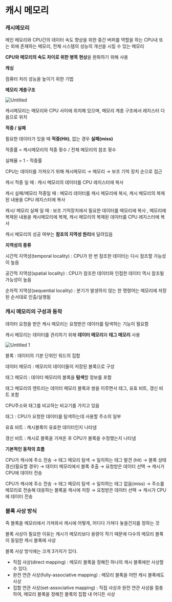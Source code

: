 # 캐시 메모리

### **캐시메모리**

메인 메모리와 CPU간의 데이터 속도 향상을 위한 중간 버퍼를 역할을 하는 CPU내 또는 외에 존재하는 메모리, 전체 시스템의 성능의 개선을 시킬 수 있는 메모리

**CPU와 메모리의 속도 차이로 위한 병목 현상**을 완화하기 위해 사용

**캐싱**

컴퓨터 처리 성능을 높이기 위한 기법

**메모리 계층구조**

![Untitled](https://user-images.githubusercontent.com/55469012/158582391-d5bcad7c-5264-4de9-a24b-0df94daab66b.png)

캐시메모리는 메모리와 CPU 사이에 위치해 있으며, 메모리 계층 구조에서 레지스터 다음으로 위치

**적중 / 실패**

필요한 데이터가 있을 때 **적중(Hit)**, 없는 경우 **실패(miss)**

적중률 = 케시메모리의 적중 횟수 / 전체 메모리의 참조 횟수

실패율 = 1 - 적중률

CPU는 데이터를 가져오기 위해 캐시메모리 → 메모리 → 보조 기억 장치 순으로 접근

캐시 적중 일 때 : 캐시 메모리의 데이터를 CPU 레지스터에 복사

캐시 실패/메모리 적중일 때 : 메모리 데이터를 캐시 메모리에 복사, 캐시 메모리의 복제된 내용을 CPU 레지스터에 복사

캐시/ 메모리 실패 일 때 : 보조 기억장치에서 필요한 데이터를 메모리에 복사 , 메모리에 복제된 내용을 캐시메모리에 복제, 캐시 메모리의 복제된 데이터를 CPU 레지스터에 복사

캐시 메모리의 성공 여부는 **참조의 지역성 원리**에 달려있음

**지역성의 종류**

시간적 지역성(temporal locality) : CPU가 한 번 참조한 데이터는 다시 참조할 가능성이 높음

공간적 지역성(spatial locality) : CPU가 참조한 데이터와 인접한 데이터 역시 참조될 가능성이 높음

순차적 지역성(sequential locality) : 분기가 발생하지 않는 한 명령어는 메모리에 저장된 순서대로 인출/실행됨

### **캐시 메모리의 구성과 동작**

데이터 요청을 받은 캐시 메모리는 요청받은 데이터를 탐색하는 기능이 필요함

캐시 메모리는 데이터를 관리하기 위해 **데이터 메모리**와 **태그 메모리** 사용

![Untitled 1](https://user-images.githubusercontent.com/55469012/158582434-9452e95e-f14c-48f5-9a65-2a4dbacf6024.png)

블록 : 데이터의 기본 단위인 워드의 집합

데이터 메모리 : 메모리의 데이터들이 저장된 블록으로 구성

태그 메모리 : 데이터 메모리의 블록을 **탐색**할 정보를 포함

태그 메모리의 엔트리는 데이터 메모리 블록과 쌍을 이루면서 태그, 유효 비트, 갱신 비트 포함

CPU주소와 태그를 비교하는 비교기를 가지고 있음

태그 : CPU가 요청한 데이터를 탐색하는데 사용할 주소의 일부

유효 비트 : 캐시블록이 유효한 데이터인지 나타냄

갱신 비트 : 캐시로 블록을 가져온 후 CPU가 블록을 수정했는지 나타냄

**기본적인 동작의 흐름**

CPU가 캐시에 주소 전송 → 태그 메모리 탐색 → 일치하는 태그 발견 (hit) → 블록 상태 갱신(필요할 경우) → 데이터 메모리에서 블록 추출 → 요청받은 데이터 선택 → 캐시가 CPU에 데이터 전송

CPU가 캐시에 주소 전송 → 태그 메모리 탐색 → 일치하는 태그 없음(miss) → 주소를 메모리로 전송해 대응하는 블록을 캐시에 저장 → 요청받은 데이터 선택 → 캐시가 CPU에 데이터 전송

###

### **블록 사상 방식**

즉 블록을 메모리에서 가져와서 캐시에 어떻게, 어디다 가져다 놓을건지를 정하는 것

블록 사상이 필요한 이유는 캐시가 메모리보다 용량이 작기 때문에 다수의 메모리 블록이 동일한 캐시 블록에 사상

블록 사상 방식에는 크게 3가지가 있다.

-   직접 사상(direct mapping) : 메모리 블록을 정해진 하나의 캐시 블록에만 사상할 수 있다.
-   완전 연관 사상(fully-associative mapping) : 메모리 블록을 어떤 캐시 블록에도 사상
-   집합 연관 사상(set-associative mapping) : 직접 사상과 완전 연관 사상을 절충하여, 메모리 블록을 정해진 블록의 집합 내 어디든 사상
